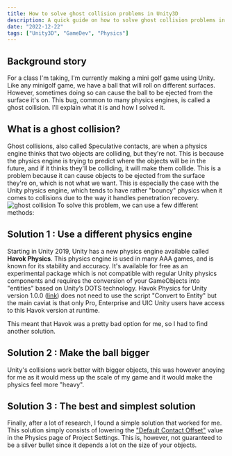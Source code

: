 ```yaml
---
title: How to solve ghost collision problems in Unity3D
description: A quick guide on how to solve ghost collision problems in Unity3D
date: "2022-12-22"
tags: ["Unity3D", "GameDev", "Physics"]
---
```


## Background story

For a class I'm taking, I'm currently making a mini golf game using Unity. Like any minigolf game, we have a ball that will roll on different surfaces. However, sometimes doing so can cause the ball to be ejected from the surface it's on. This bug, common to many physics engines, is called a ghost collision. I'll explain what it is and how I solved it.

## What is a ghost collision?

Ghost collisions, also called Speculative contacts, are when a physics engine thinks that two objects are colliding, but they're not. This is because the physics engine is trying to predict where the objects will be in the future, and if it thinks they'll be colliding, it will make them collide. This is a problem because it can cause objects to be ejected from the surface they're on, which is not what we want. This is especially the case with the Unity physics engine, which tends to have rather "bouncy" physics when it comes to collisions due to the way it handles penetration recovery.
![ghost collision](https://docs.unity3d.com/uploads/Main/SpeculativeCCD5.gif)
To solve this problem, we can use a few different methods:

## Solution 1 : Use a different physics engine

Starting in Unity 2019, Unity has a new physics engine available called **Havok Physics**. This physics engine is used in many AAA games, and is known for its stability and accuracy. It's available for free as an experimental package which is not compatible with regular Unity physics components and requires the conversion of your GameObjects into "entities" based on Unity’s DOTS technology. Havok Physics for Unity version 1.0.0 ([link](https://docs.unity3d.com/Packages/com.havok.physics@1.0/manual/index.html)) does not need to use the script "Convert to Entity" but the main caviat is that only Pro, Enterprise and UIC Unity users have access to this Havok version at runtime.

This meant that Havok was a pretty bad option for me, so I had to find another solution.

## Solution 2 : Make the ball bigger

Unity's collisions work better with bigger objects, this was however anoying for me as it would mess up the scale of my game and it would make the physics feel more "heavy".

## Solution 3 : The best and simplest solution

Finally, after a lot of research, I found a simple solution that worked for me. This solution simply consists of lowering the ["Default Contact Offset"](https://docs.unity3d.com/ScriptReference/Physics-defaultContactOffset.html) value in the Physics page of Project Settings. This is, however, not guaranteed to be a silver bullet since it depends a lot on the size of your objects.
